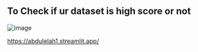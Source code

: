 ## To Check if ur dataset is high score  or not

![image](https://github.com/user-attachments/assets/ab81fb27-1a06-40ec-ae08-2a41aff9b858)


https://abdulelah1.streamlit.app/
